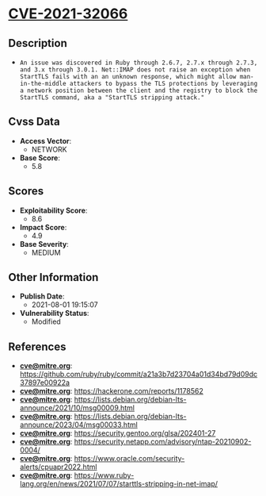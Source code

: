 
# [CVE-2021-32066](https://github.com/ruby/ruby/commit/a21a3b7d23704a01d34bd79d09dc37897e00922a)

## Description

- `An issue was discovered in Ruby through 2.6.7, 2.7.x through 2.7.3, and 3.x through 3.0.1. Net::IMAP does not raise an exception when StartTLS fails with an an unknown response, which might allow man-in-the-middle attackers to bypass the TLS protections by leveraging a network position between the client and the registry to block the StartTLS command, aka a "StartTLS stripping attack."`

## Cvss Data

- **Access Vector**:
  - NETWORK
- **Base Score**:
  - 5.8

## Scores

- **Exploitability Score**:
  - 8.6
- **Impact Score**:
  - 4.9
- **Base Severity**:
  - MEDIUM

## Other Information

- **Publish Date**:
  - 2021-08-01 19:15:07
- **Vulnerability Status**:
  - Modified

## References

- **cve@mitre.org**: https://github.com/ruby/ruby/commit/a21a3b7d23704a01d34bd79d09dc37897e00922a
- **cve@mitre.org**: https://hackerone.com/reports/1178562
- **cve@mitre.org**: https://lists.debian.org/debian-lts-announce/2021/10/msg00009.html
- **cve@mitre.org**: https://lists.debian.org/debian-lts-announce/2023/04/msg00033.html
- **cve@mitre.org**: https://security.gentoo.org/glsa/202401-27
- **cve@mitre.org**: https://security.netapp.com/advisory/ntap-20210902-0004/
- **cve@mitre.org**: https://www.oracle.com/security-alerts/cpuapr2022.html
- **cve@mitre.org**: https://www.ruby-lang.org/en/news/2021/07/07/starttls-stripping-in-net-imap/
